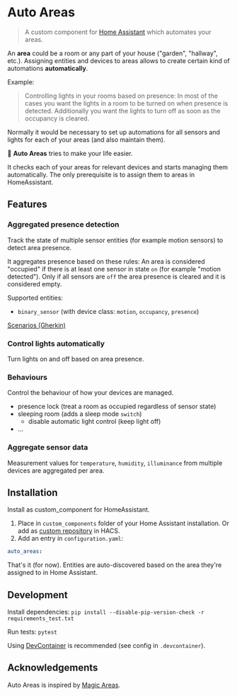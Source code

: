 # Auto Areas

> A custom component for [Home Assistant](https://www.home-assistant.io) which automates your areas.

An **area** could be a room or any part of your house ("garden", "hallway", etc.).
Assigning entities and devices to areas allows to create certain kind of automations **automatically**.

Example:

> Controlling lights in your rooms based on presence:
> In most of the cases you want the lights in a room to be turned on when presence is detected.
> Additionally you want the lights to turn off as soon as the occupancy is cleared.

Normally it would be necessary to set up automations for all sensors and lights for each of your areas (and also maintain them).

🤖 **Auto Areas** tries to make your life easier.

It checks each of your areas for relevant devices and starts managing them automatically. The only prerequisite is to assign them to areas in HomeAssistant.

## Features

### Aggregated presence detection

Track the state of multiple sensor entities (for example motion sensors) to detect area presence.

It aggregates presence based on these rules:
An area is considered "occupied" if there is at least one sensor in state `on` (for example "motion detected").
Only if all sensors are `off` the area presence is cleared and it is considered empty.

Supported entities:

- `binary_sensor` (with device class: `motion`, `occupancy`, `presence`)

[Scenarios (Gherkin)](tests/features/presence.feature)

### Control lights automatically

Turn lights on and off based on area presence.

### Behaviours

Control the behaviour of how your devices are managed.

- presence lock (treat a room as occupied regardless of sensor state)
- sleeping room (adds a sleep mode `switch`)
  - disable automatic light control (keep light off)
- ...

### Aggregate sensor data

Measurement values for `temperature`, `humidity`, `illuminance` from multiple devices are aggregated per area.

## Installation

Install as custom_component for HomeAssistant.

1. Place in `custom_components` folder of your Home Assistant installation. Or add as [custom repository](https://hacs.xyz/docs/faq/custom_repositories) in HACS.
2. Add an entry in `configuration.yaml`:

```yaml
auto_areas:
```

That's it (for now). Entities are auto-discovered based on the area they're assigned to in Home Assistant.

## Development

Install dependencies:
`pip install --disable-pip-version-check -r requirements_test.txt`

Run tests:
`pytest`

Using [DevContainer](https://code.visualstudio.com/docs/remote/containers) is recommended (see config in `.devcontainer`).

## Acknowledgements

Auto Areas is inspired by [Magic Areas](https://github.com/jseidl/hass-magic_areas).
